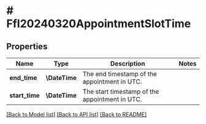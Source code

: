 # # FfI20240320AppointmentSlotTime

## Properties

Name | Type | Description | Notes
------------ | ------------- | ------------- | -------------
**end_time** | **\DateTime** | The end timestamp of the appointment in UTC. |
**start_time** | **\DateTime** | The start timestamp of the appointment in UTC. |

[[Back to Model list]](../../README.md#models) [[Back to API list]](../../README.md#endpoints) [[Back to README]](../../README.md)

